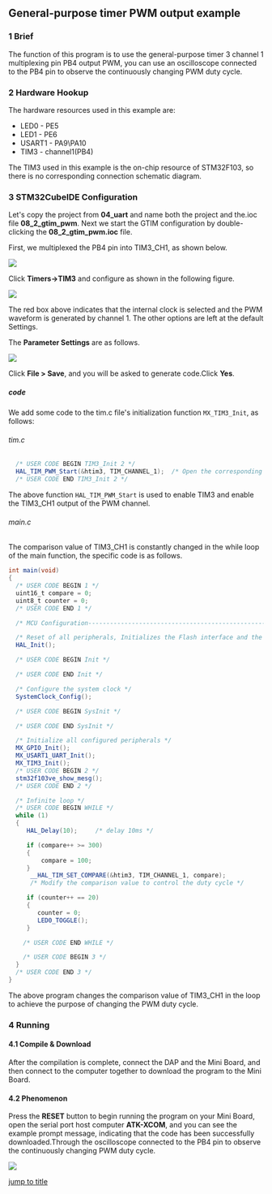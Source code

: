 ## General-purpose timer PWM output example<a name="brief"></a>

### 1 Brief
The function of this program is to use the  general-purpose timer 3 channel 1 multiplexing pin PB4 output PWM, you can use an oscilloscope connected to the PB4 pin to observe the continuously changing PWM duty cycle.
### 2 Hardware Hookup
The hardware resources used in this example are:
+ LED0 - PE5
+ LED1 - PE6
+ USART1 - PA9\PA10
+ TIM3 - channel1(PB4)

The TIM3 used in this example is the on-chip resource of STM32F103, so there is no corresponding connection schematic diagram.

### 3 STM32CubeIDE Configuration


Let's copy the project from **04_uart** and name both the project and the.ioc file **08_2_gtim_pwm**. Next we start the GTIM configuration by double-clicking the **08_2_gtim_pwm.ioc** file.

First, we multiplexed the PB4 pin into TIM3_CH1, as shown below.

<img src="../../1_docs/3_figures/08_2_gtim_pwm/01_pin.png">

Click **Timers->TIM3** and configure as shown in the following figure.

<img src="../../1_docs/3_figures/08_2_gtim_pwm/02_config.png">

The red box above indicates that the internal clock is selected and the PWM waveform is generated by channel 1. The other options are left at the default Settings.

The **Parameter Settings** are as follows.

<img src="../../1_docs/3_figures/08_2_gtim_pwm/03_parameter.png">

Click **File > Save**, and you will be asked to generate code.Click **Yes**.

##### code
We add some code to the tim.c file's initialization function ``MX_TIM3_Init``, as follows:
###### tim.c
```c#
  /* USER CODE BEGIN TIM3_Init 2 */
  HAL_TIM_PWM_Start(&htim3, TIM_CHANNEL_1);  /* Open the corresponding PWM channel */
  /* USER CODE END TIM3_Init 2 */
```
The above function ``HAL_TIM_PWM_Start`` is used to enable TIM3 and enable the TIM3_CH1 output of the PWM channel.

###### main.c
The comparison value of TIM3_CH1 is constantly changed in the while loop of the main function, the specific code is as follows.
```c#
int main(void)
{
  /* USER CODE BEGIN 1 */
  uint16_t compare = 0;
  uint8_t counter = 0;
  /* USER CODE END 1 */

  /* MCU Configuration--------------------------------------------------------*/

  /* Reset of all peripherals, Initializes the Flash interface and the Systick. */
  HAL_Init();

  /* USER CODE BEGIN Init */

  /* USER CODE END Init */

  /* Configure the system clock */
  SystemClock_Config();

  /* USER CODE BEGIN SysInit */

  /* USER CODE END SysInit */

  /* Initialize all configured peripherals */
  MX_GPIO_Init();
  MX_USART1_UART_Init();
  MX_TIM3_Init();
  /* USER CODE BEGIN 2 */
  stm32f103ve_show_mesg();
  /* USER CODE END 2 */

  /* Infinite loop */
  /* USER CODE BEGIN WHILE */
  while (1)
  {
     HAL_Delay(10);     /* delay 10ms */

     if (compare++ >= 300)
     {
         compare = 100;
     }
      __HAL_TIM_SET_COMPARE(&htim3, TIM_CHANNEL_1, compare);
      /* Modify the comparison value to control the duty cycle */

     if (counter++ == 20)
     {
        counter = 0;
        LED0_TOGGLE();
     }

    /* USER CODE END WHILE */

    /* USER CODE BEGIN 3 */
  } 
  /* USER CODE END 3 */
}
```
The above program changes the comparison value of TIM3_CH1 in the loop to achieve the purpose of changing the PWM duty cycle. 


### 4 Running
#### 4.1 Compile & Download
After the compilation is complete, connect the DAP and the Mini Board, and then connect to the computer together to download the program to the Mini Board.
#### 4.2 Phenomenon
Press the **RESET** button to begin running the program on your Mini Board, open the serial port host computer **ATK-XCOM**, and you can see the example prompt message, indicating that the code has been successfully downloaded.Through the oscilloscope connected to the PB4 pin to observe the continuously changing PWM duty cycle.

<img src="../../1_docs/3_figures/08_2_gtim_pwm/08_2.png">

[jump to title](#brief)


